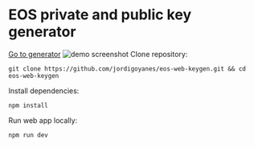 # EOS private and public key generator
[Go to generator](https://eoskeygen.netlify.com/)
![demo screenshot](https://i.imgur.com/The7XgS.png)
Clone repository:
```
git clone https://github.com/jordigoyanes/eos-web-keygen.git && cd eos-web-keygen
```
Install dependencies:
```
npm install
```
Run web app locally:
```
npm run dev
```
